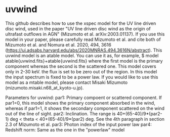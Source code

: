 # uvwind
This github describes how to use the xspec model for the UV line driven disc wind, used in the paper "UV line driven disc wind as the origin of ultrafast outflows in AGN" (Mizumoto et al. arXiv:2003.01137). If you use this model in your paper, please carefully read Mizumoto et al. and cite both of Mizumoto et al. and Nomura et al. 2020, 494, 3616 (https://ui.adsabs.harvard.edu/abs/2020MNRAS.494.3616N/abstract).
This uvwind model is an atable model. You can use it as, for example, 
$ model atable{uvwind.fits}+atable{uvwind.fits}
where the first model is the primary component whereas the second is the scattered one.
This model covers only in 2-30 keV. the flux is set to be zero out of the region.
In this model the input spectrum is fixed to be a power law. If you would like to use this model as a mtable model, please contact Misaki Mizumoto (mizumoto.misaki.n68_at_kyoto-u.jp).

Parameters for uvwind:
par1:   Primary compoent or scattered component. If par1=0, this model shows the primary component absorbed in the wind, whereas if par1=1, it shows the secondary component scattered on the wind out of the line of sight.
par2:   Inclination. The range is 40+(65-40)/9*(par2-1) deg < theta < 40+(65-40)/9*(par2) deg. See the 4th paragraph in section 2.3 of Mizumoto et al.
par3:   Photon index of the input power law
par4:   Redshift
norm:   Same as the one in the "powerlaw" model
